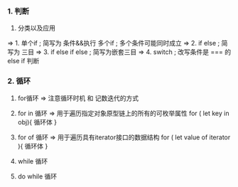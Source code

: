 ### 1. 判断
1. 分类以及应用

=> 1. 单个if ; 简写为 条件&&执行
      多个if ; 多个条件可能同时成立
=> 2. if else ; 简写为 三目
=> 3. if else if else ; 简写为嵌套三目
=> 4. switch ; 改写条件是 === 的else if 判断

### 2. 循环
1. for循环 => 注意循环时机 和 记数迭代的方式

2. for in 循环 => 用于遍历指定对象原型链上的所有的可枚举属性 for ( let key in obj){ 循环体 }

3. for of 循环 => 用于遍历具有iterator接口的数据结构 for ( let value of iterator ){ 循环体 }

4. while 循环

5. do while 循环
